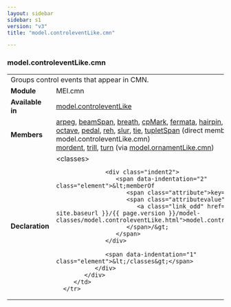 ```yaml
---
layout: sidebar
sidebar: s1
version: "v3"
title: "model.controleventLike.cmn"

---
```


<div class="classSpec model">
   <h3 id="model.controleventLike.cmn">model.controleventLike.cmn</h3>
   <table class="wovenodd">
      <tr>
         <td colspan="2" class="wovenodd-col2">Groups control events that appear in CMN.</td>
      </tr>
      <tr>
         <td class="wovenodd-col1">
            <strong>Module</strong>
         </td>
         <td class="wovenodd-col2">MEI.cmn</td>
      </tr>
      <tr>
         <td class="wovenodd-col1">
            <strong>Available in</strong>
         </td>
         <td class="wovenodd-col2">
            <div class="parent">
               <div>
                  <a class="link_odd_classSpec" href="/{{ site.baseurl }}/{{ page.version }}/model-classes/model.controleventLike.html">model.controleventLike</a>
               </div>
            </div>
         </td>
      </tr>
      <tr>
         <td class="wovenodd-col1">
            <strong>Members</strong>
         </td>
         <td class="wovenodd-col2">
            <div class="parent">
               <div>
                  <a class="link_odd_elementSpec" href="/{{ site.baseurl }}/{{ page.version }}/elements/arpeg.html">arpeg</a>, 
                  <a class="link_odd_elementSpec" href="/{{ site.baseurl }}/{{ page.version }}/elements/beamSpan.html">beamSpan</a>, 
                  <a class="link_odd_elementSpec" href="/{{ site.baseurl }}/{{ page.version }}/elements/breath.html">breath</a>, 
                  <a class="link_odd_elementSpec" href="/{{ site.baseurl }}/{{ page.version }}/elements/cpMark.html">cpMark</a>, 
                  <a class="link_odd_elementSpec" href="/{{ site.baseurl }}/{{ page.version }}/elements/fermata.html">fermata</a>, 
                  <a class="link_odd_elementSpec" href="/{{ site.baseurl }}/{{ page.version }}/elements/hairpin.html">hairpin</a>, 
                  <a class="link_odd_elementSpec" href="/{{ site.baseurl }}/{{ page.version }}/elements/harpPedal.html">harpPedal</a>, 
                  <a class="link_odd_elementSpec" href="/{{ site.baseurl }}/{{ page.version }}/elements/octave.html">octave</a>, 
                  <a class="link_odd_elementSpec" href="/{{ site.baseurl }}/{{ page.version }}/elements/pedal.html">pedal</a>, 
                  <a class="link_odd_elementSpec" href="/{{ site.baseurl }}/{{ page.version }}/elements/reh.html">reh</a>, 
                  <a class="link_odd_elementSpec" href="/{{ site.baseurl }}/{{ page.version }}/elements/slur.html">slur</a>, 
                  <a class="link_odd_elementSpec" href="/{{ site.baseurl }}/{{ page.version }}/elements/tie.html">tie</a>, 
                  <a class="link_odd_elementSpec" href="/{{ site.baseurl }}/{{ page.version }}/elements/tupletSpan.html">tupletSpan</a> (direct members of model.controleventLike.cmn)
               </div>
               <div>
                  <a class="link_odd_elementSpec" href="/{{ site.baseurl }}/{{ page.version }}/model-classes/mordent.html">mordent</a>, 
                  <a class="link_odd_elementSpec" href="/{{ site.baseurl }}/{{ page.version }}/model-classes/trill.html">trill</a>, 
                  <a class="link_odd_elementSpec" href="/{{ site.baseurl }}/{{ page.version }}/model-classes/turn.html">turn</a>
                  <span> (via 
                     <a class="link_odd_classSpec" href="/{{ site.baseurl }}/{{ page.version }}/model-classes/model.ornamentLike.cmn.html">model.ornamentLike.cmn</a>)
                  </span>
               </div>
            </div>
         </td>
      </tr>
      <tr>
         <td class="wovenodd-col1">
            <strong>Declaration</strong>
         </td>
         <td class="wovenodd-col2">
            <div xml:space="preserve" class="pre">
               <div class="indent1">
                  <span data-indentation="1" class="element">&lt;classes&gt;</span>
                  
                  <div class="indent2">
                     <span data-indentation="2" class="element">&lt;memberOf 
                        <span class="attribute">key=</span>
                        <span class="attributevalue">"
                           <a class="link_odd" href="/{{ site.baseurl }}/{{ page.version }}/model-classes/model.controleventLike.html">model.controleventLike</a>"
                        </span>/&gt;
                     </span>
                  </div>
                  
                  <span data-indentation="1" class="element">&lt;/classes&gt;</span>
               </div>
            </div>
         </td>
      </tr>
   </table>
</div>